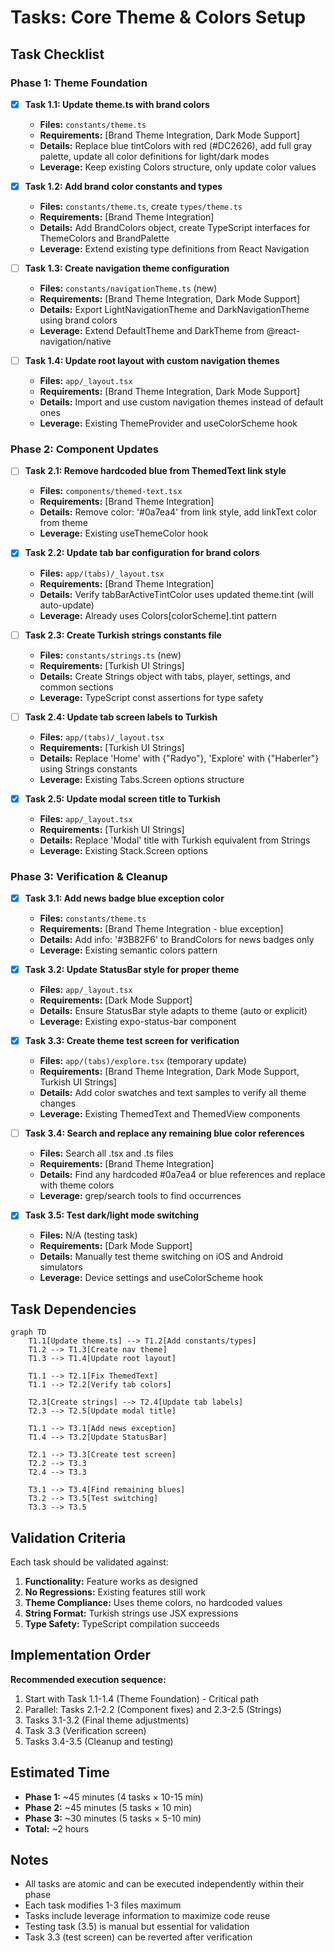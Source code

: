 # Tasks: Core Theme & Colors Setup

## Task Checklist

### Phase 1: Theme Foundation

- [x] **Task 1.1: Update theme.ts with brand colors**
  - **Files:** `constants/theme.ts`
  - **Requirements:** [Brand Theme Integration, Dark Mode Support]
  - **Details:** Replace blue tintColors with red (#DC2626), add full gray palette, update all color definitions for light/dark modes
  - **Leverage:** Keep existing Colors structure, only update color values

- [x] **Task 1.2: Add brand color constants and types**
  - **Files:** `constants/theme.ts`, create `types/theme.ts`
  - **Requirements:** [Brand Theme Integration]
  - **Details:** Add BrandColors object, create TypeScript interfaces for ThemeColors and BrandPalette
  - **Leverage:** Extend existing type definitions from React Navigation

- [ ] **Task 1.3: Create navigation theme configuration**
  - **Files:** `constants/navigationTheme.ts` (new)
  - **Requirements:** [Brand Theme Integration, Dark Mode Support]
  - **Details:** Export LightNavigationTheme and DarkNavigationTheme using brand colors
  - **Leverage:** Extend DefaultTheme and DarkTheme from @react-navigation/native

- [ ] **Task 1.4: Update root layout with custom navigation themes**
  - **Files:** `app/_layout.tsx`
  - **Requirements:** [Brand Theme Integration, Dark Mode Support]
  - **Details:** Import and use custom navigation themes instead of default ones
  - **Leverage:** Existing ThemeProvider and useColorScheme hook

### Phase 2: Component Updates

- [ ] **Task 2.1: Remove hardcoded blue from ThemedText link style**
  - **Files:** `components/themed-text.tsx`
  - **Requirements:** [Brand Theme Integration]
  - **Details:** Remove color: '#0a7ea4' from link style, add linkText color from theme
  - **Leverage:** Existing useThemeColor hook

- [x] **Task 2.2: Update tab bar configuration for brand colors**
  - **Files:** `app/(tabs)/_layout.tsx`
  - **Requirements:** [Brand Theme Integration]
  - **Details:** Verify tabBarActiveTintColor uses updated theme.tint (will auto-update)
  - **Leverage:** Already uses Colors[colorScheme].tint pattern

- [ ] **Task 2.3: Create Turkish strings constants file**
  - **Files:** `constants/strings.ts` (new)
  - **Requirements:** [Turkish UI Strings]
  - **Details:** Create Strings object with tabs, player, settings, and common sections
  - **Leverage:** TypeScript const assertions for type safety

- [ ] **Task 2.4: Update tab screen labels to Turkish**
  - **Files:** `app/(tabs)/_layout.tsx`
  - **Requirements:** [Turkish UI Strings]
  - **Details:** Replace 'Home' with {"Radyo"}, 'Explore' with {"Haberler"} using Strings constants
  - **Leverage:** Existing Tabs.Screen options structure

- [x] **Task 2.5: Update modal screen title to Turkish**
  - **Files:** `app/_layout.tsx`
  - **Requirements:** [Turkish UI Strings]
  - **Details:** Replace 'Modal' title with Turkish equivalent from Strings
  - **Leverage:** Existing Stack.Screen options

### Phase 3: Verification & Cleanup

- [x] **Task 3.1: Add news badge blue exception color**
  - **Files:** `constants/theme.ts`
  - **Requirements:** [Brand Theme Integration - blue exception]
  - **Details:** Add info: '#3B82F6' to BrandColors for news badges only
  - **Leverage:** Existing semantic colors pattern

- [x] **Task 3.2: Update StatusBar style for proper theme**
  - **Files:** `app/_layout.tsx`
  - **Requirements:** [Dark Mode Support]
  - **Details:** Ensure StatusBar style adapts to theme (auto or explicit)
  - **Leverage:** Existing expo-status-bar component

- [x] **Task 3.3: Create theme test screen for verification**
  - **Files:** `app/(tabs)/explore.tsx` (temporary update)
  - **Requirements:** [Brand Theme Integration, Dark Mode Support, Turkish UI Strings]
  - **Details:** Add color swatches and text samples to verify all theme changes
  - **Leverage:** Existing ThemedText and ThemedView components

- [ ] **Task 3.4: Search and replace any remaining blue color references**
  - **Files:** Search all .tsx and .ts files
  - **Requirements:** [Brand Theme Integration]
  - **Details:** Find any hardcoded #0a7ea4 or blue references and replace with theme colors
  - **Leverage:** grep/search tools to find occurrences

- [x] **Task 3.5: Test dark/light mode switching**
  - **Files:** N/A (testing task)
  - **Requirements:** [Dark Mode Support]
  - **Details:** Manually test theme switching on iOS and Android simulators
  - **Leverage:** Device settings and useColorScheme hook

## Task Dependencies

```mermaid
graph TD
    T1.1[Update theme.ts] --> T1.2[Add constants/types]
    T1.2 --> T1.3[Create nav theme]
    T1.3 --> T1.4[Update root layout]

    T1.1 --> T2.1[Fix ThemedText]
    T1.1 --> T2.2[Verify tab colors]

    T2.3[Create strings] --> T2.4[Update tab labels]
    T2.3 --> T2.5[Update modal title]

    T1.1 --> T3.1[Add news exception]
    T1.4 --> T3.2[Update StatusBar]

    T2.1 --> T3.3[Create test screen]
    T2.2 --> T3.3
    T2.4 --> T3.3

    T3.1 --> T3.4[Find remaining blues]
    T3.2 --> T3.5[Test switching]
    T3.3 --> T3.5
```

## Validation Criteria

Each task should be validated against:
1. **Functionality:** Feature works as designed
2. **No Regressions:** Existing features still work
3. **Theme Compliance:** Uses theme colors, no hardcoded values
4. **String Format:** Turkish strings use JSX expressions
5. **Type Safety:** TypeScript compilation succeeds

## Implementation Order

**Recommended execution sequence:**
1. Start with Task 1.1-1.4 (Theme Foundation) - Critical path
2. Parallel: Tasks 2.1-2.2 (Component fixes) and 2.3-2.5 (Strings)
3. Tasks 3.1-3.2 (Final theme adjustments)
4. Task 3.3 (Verification screen)
5. Tasks 3.4-3.5 (Cleanup and testing)

## Estimated Time

- **Phase 1:** ~45 minutes (4 tasks × 10-15 min)
- **Phase 2:** ~45 minutes (5 tasks × 10 min)
- **Phase 3:** ~30 minutes (5 tasks × 5-10 min)
- **Total:** ~2 hours

## Notes

- All tasks are atomic and can be executed independently within their phase
- Each task modifies 1-3 files maximum
- Tasks include leverage information to maximize code reuse
- Testing task (3.5) is manual but essential for validation
- Task 3.3 (test screen) can be reverted after verification